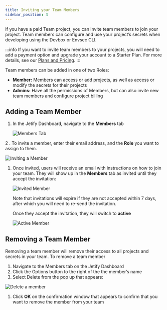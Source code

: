 ```yaml
---
title: Inviting your Team Members
sidebar_position: 3
---
```


If you have a paid Team project, you can invite team members to join your project. Team members can configure and use your project’s secrets when developing using the Devbox or Envsec CLI.

:::info
If you want to invite team members to your projects, you will need to add a payment option and upgrade your account to a Starter Plan. For more details, see our [Plans and Pricing](https://www.jetify.com/cloud/pricing).
:::

Team members can be added in one of two Roles:

- **Member:** Members can access or add projects, as well as access or modify the secrets for their projects
- **Admins:** Have all the permissions of Members, but can also invite new team members and configure project billing

## Adding a Team Member

1. In the Jetify Dashboard, navigate to the **Members** tab

   ![Members Tab](../../../static/img/members_tab.png)

2 . To invite a member, enter their email address, and the **Role** you want to assign to them.

![Inviting a Member](../../../static/img/inviting_member.png)

1. Once invited, users will receive an email with instructions on how to join your team. They will show up in the **Members** tab as invited until they accept the invitation:

   ![Invited Member](../../../static/img/invited_member.png)

   Note that invitations will expire if they are not accepted within 7 days, after which you will need to re-send the invitation.

   Once they accept the invitation, they will switch to **active**

   ![Active Member](../../../static/img/active_member.png)

## Removing a Team Member

Removing a team member will remove their access to all projects and secrets in your team. To remove a team member

1. Navigate to the Members tab on the Jetify Dashboard
2. Click the Options button to the right of the the member’s name
3. Select Delete from the pop up that appears:

![Delete a member](../../../static/img/delete_member.png)

1. Click **OK** on the confirmation window that appears to confirm that you want to remove the member from your team
